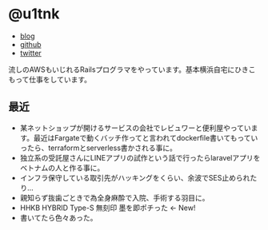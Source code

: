# @u1tnk

- [blog](https://u1tnk.github.io/)
- [github](https://github.com/u1tnk)
- [twitter](https://twitter.com/u1tnk)

流しのAWSもいじれるRailsプログラマをやっています。基本横浜自宅にひきこもって仕事をしています。

## 最近

- 某ネットショップが開けるサービスの会社でレビュワーと便利屋やっています。最近はFargateで動くバッチ作ってと言われてdockerfile書いてもっていったら、terraformとserverless書かされる事に。
- 独立系の受託屋さんにLINEアプリの試作という話で行ったらlaravelアプリをベトナムの人と作る事に。
- インフラ保守している取引先がハッキングをくらい、余波でSES止められたり…
- 親知らず抜歯ごときで為全身麻酔で入院、手術する羽目に。
- HHKB HYBRID Type-S 無刻印 墨を即ポチった ← New!
- 書いてたら色々あった。
